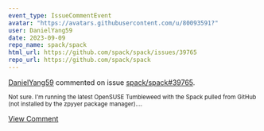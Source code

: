 ```yaml
---
event_type: IssueCommentEvent
avatar: "https://avatars.githubusercontent.com/u/80093591?"
user: DanielYang59
date: 2023-09-09
repo_name: spack/spack
html_url: https://github.com/spack/spack/issues/39765
repo_url: https://github.com/spack/spack
---
```


<a href='https://github.com/DanielYang59' target='_blank'>DanielYang59</a> commented on issue <a href='https://github.com/spack/spack/issues/39765' target='_blank'>spack/spack#39765</a>.

<small>Not sure. I'm running the latest OpenSUSE Tumbleweed with the Spack pulled from GitHub (not installed by the zpyyer package manager)....</small>

<a href='https://github.com/spack/spack/issues/39765' target='_blank'>View Comment</a>
